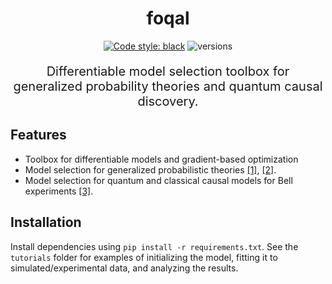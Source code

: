 <h1 align="center">
 foqal
</h1>

<div align="center">

[![Code style: black](https://img.shields.io/badge/code%20style-black-000000.svg)](https://github.com/ambv/black)
![versions](https://img.shields.io/badge/python-3.8%20%7C%203.9%20%7C%203.10-blue)

</div>

<p align="center" style="font-size:20px">
    Differentiable model selection toolbox for generalized probability theories and quantum causal discovery.
</p>


## Features
* Toolbox for differentiable models and gradient-based optimization
* Model selection for generalized probabilistic theories
[[1]](https://journals.aps.org/prxquantum/abstract/10.1103/PRXQuantum.2.020302),
[[2]](https://journals.aps.org/pra/abstract/10.1103/PhysRevA.105.032204).
* Model selection for quantum and classical causal models for Bell experiments 
[[3]](https://journals.aps.org/pra/abstract/10.1103/PhysRevA.105.042220).


## Installation
Install dependencies using `pip install -r requirements.txt`.
See the `tutorials` folder for examples of initializing the model, fitting it to simulated/experimental data, and 
analyzing the results.
